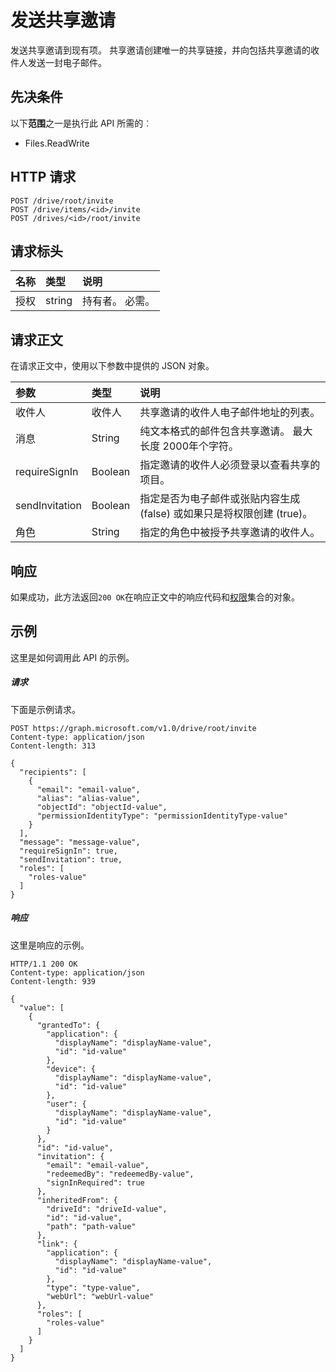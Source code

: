 # <a name="send-a-sharing-invitation"></a>发送共享邀请

发送共享邀请到现有项。 共享邀请创建唯一的共享链接，并向包括共享邀请的收件人发送一封电子邮件。

## <a name="prerequisites"></a>先决条件
以下**范围**之一是执行此 API 所需的︰

  * Files.ReadWrite

## <a name="http-request"></a>HTTP 请求
<!-- { "blockType": "ignored" } -->
```http
POST /drive/root/invite
POST /drive/items/<id>/invite
POST /drives/<id>/root/invite

```

## <a name="request-headers"></a>请求标头
| 名称       | 类型 | 说明|
|:---------------|:--------|:----------|
| 授权  | string  | 持有者<token>。 必需。 |


## <a name="request-body"></a>请求正文
在请求正文中，使用以下参数中提供的 JSON 对象。

| 参数    | 类型   |说明|
|:---------------|:--------|:----------|
|收件人|收件人|共享邀请的收件人电子邮件地址的列表。|
|消息|String|纯文本格式的邮件包含共享邀请。 最大长度 2000年个字符。|
|requireSignIn|Boolean|指定邀请的收件人必须登录以查看共享的项目。|
|sendInvitation|Boolean|指定是否为电子邮件或张贴内容生成 (false) 或如果只是将权限创建 (true)。|
|角色|String|指定的角色中被授予共享邀请的收件人。|

## <a name="response"></a>响应
如果成功，此方法返回`200 OK`在响应正文中的响应代码和[权限](../resources/permission.md)集合的对象。

## <a name="example"></a>示例
这里是如何调用此 API 的示例。
##### <a name="request"></a>请求
下面是示例请求。
<!-- {
  "blockType": "request",
  "name": "item_invite"
}-->
```http
POST https://graph.microsoft.com/v1.0/drive/root/invite
Content-type: application/json
Content-length: 313

{
  "recipients": [
    {
      "email": "email-value",
      "alias": "alias-value",
      "objectId": "objectId-value",
      "permissionIdentityType": "permissionIdentityType-value"
    }
  ],
  "message": "message-value",
  "requireSignIn": true,
  "sendInvitation": true,
  "roles": [
    "roles-value"
  ]
}
```

##### <a name="response"></a>响应
这里是响应的示例。
<!-- {
  "blockType": "response",
  "truncated": true,
  "@odata.type": "microsoft.graph.permission",
  "isCollection": true
} -->
```http
HTTP/1.1 200 OK
Content-type: application/json
Content-length: 939

{
  "value": [
    {
      "grantedTo": {
        "application": {
          "displayName": "displayName-value",
          "id": "id-value"
        },
        "device": {
          "displayName": "displayName-value",
          "id": "id-value"
        },
        "user": {
          "displayName": "displayName-value",
          "id": "id-value"
        }
      },
      "id": "id-value",
      "invitation": {
        "email": "email-value",
        "redeemedBy": "redeemedBy-value",
        "signInRequired": true
      },
      "inheritedFrom": {
        "driveId": "driveId-value",
        "id": "id-value",
        "path": "path-value"
      },
      "link": {
        "application": {
          "displayName": "displayName-value",
          "id": "id-value"
        },
        "type": "type-value",
        "webUrl": "webUrl-value"
      },
      "roles": [
        "roles-value"
      ]
    }
  ]
}
```

<!-- uuid: 8fcb5dbc-d5aa-4681-8e31-b001d5168d79
2015-10-25 14:57:30 UTC -->

<!-- {
  "type": "#page.annotation",
  "description": "item: invite",
  "keywords": "",
  "section": "documentation",
  "tocPath": ""
}-->
